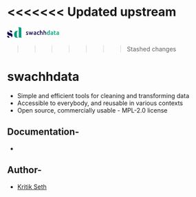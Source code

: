 <<<<<<< Updated upstream
=======
![](https://raw.githubusercontent.com/kritikseth/kritikseth/master/assets/icons/swachhdata.svg)


>>>>>>> Stashed changes
# swachhdata

* Simple and efficient tools for cleaning and transforming data
* Accessible to everybody, and reusable in various contexts
* Open source, commercially usable - MPL-2.0 license

## Documentation-
* 

## Author-
* [Kritik Seth](https://kritikseth.github.io)
